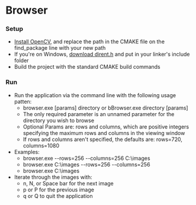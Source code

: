 # Browser
### Setup

- [Install OpenCV](https://opencv.org/releases/), and replace the path in the CMAKE file on the find_package line with your new path
- If you're on Windows, [download dirent.h](https://github.com/tronkko/dirent) and put in your linker's include folder
- Build the project with the standard CMAKE build commands

### Run

- Run the application via the command line with the following usage patten:
  - browser.exe [params] directory or bBrowser.exe directory [params]
  - The only required parameter is an unnamed parameter for the directory you wish to browse
  - Optional Params are: rows and columns, which are positive integers specifying the maximum rows and columns in the viewing window
  - If rows and columns aren't specified, the defaults are: rows=720, columns=1080
- Examples:
  - browser.exe --rows=256 --columns=256 C:\images
  - browser.exe C:\images --rows=256 --columns=256
  - browser.exe C:\images
- Iterate through the images with:
  - n, N, or Space bar for the next image
  - p or P for the previous image
  - q or Q to quit the application